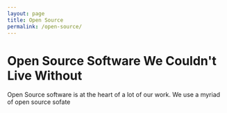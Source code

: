 ```yaml
---
layout: page
title: Open Source
permalink: /open-source/
---
```

# Open Source Software We Couldn't Live Without
Open Source software is at the heart of a lot of our work.  We use a myriad of open source sofate